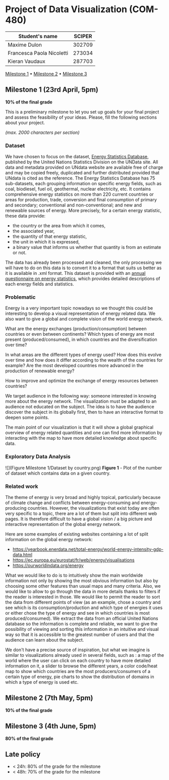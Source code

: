 # Project of Data Visualization (COM-480)

| Student's name | SCIPER |
| -------------- | ------ |
|Maxime Dulon|302709|
|Francesca Paola Nicoletti |273034|
| Kieran Vaudaux| 287703|

[Milestone 1](#milestone-1) • [Milestone 2](#milestone-2) • [Milestone 3](#milestone-3)

## Milestone 1 (23rd April, 5pm)

**10% of the final grade**

This is a preliminary milestone to let you set up goals for your final project and assess the feasibility of your ideas.
Please, fill the following sections about your project.

*(max. 2000 characters per section)*

### Dataset

We have chosen to focus on the dataset, [Energy Statistics Database](http://data.un.org/Explorer.aspx), published by the United Nations Statistics Division on the UNData site. All data and metadata provided on UNdata website are available free of charge and may be copied freely, duplicated and further distributed provided that UNdata is cited as the reference. The Energy Statistics Database has 75 sub-datasets, each grouping information on specific energy fields, such as coal, biodiesel, fuel oil, geothermal, nuclear electricity, etc. It contains comprehensive energy statistics on more than 220 current countries or areas for production, trade, conversion and final consumption of primary and secondary; conventional and non-conventional; and new and renewable sources of energy. More precisely, for a certain energy statistic, these data provide:
* the country or the area from which it comes,
* the associated year,
* the quantity of that energy statistic,
* the unit in which it is expressed,
* a binary value that informs us whether that quantity is from an estimate or not.

The data has already been processed and cleaned, the only processing we will have to do on this data is to convert it to a format that suits us better as it is available in .xml format.  This dataset is provided with an [annual questionnaire on energy statistics](https://unstats.un.org/unsd/energystats/questionnaire/documents/Energy-Questionnaire-Guidelines.pdf), which provides detailed descriptions of each energy fields and statistics.




### Problematic

Energy is a very important topic nowadays so we thought this could be interesting to develop a visual representation of energy related data. We also want to give a global and complete vision of the world energy network. 

What are the energy exchanges (production/consumption) between countries or even between continents?
Which types of energy are most present (produced/consumed), in which countries and the diversification over time?

In what areas are the different types of energy used? How does this evolve over time and how does it differ according to the wealth of the countries for example?
Are the most developed countries more advanced in the production of renewable energy?

How to improve and optimize the exchange of energy resources between countries?

We target audience in the following way: someone interested in knowing more about the energy network. The visualization must be adapted to an audience not educated on the subject. 
The idea is to have the audience discover the subject in its globally first, then to have an interactive format to deepen some points.

The main point of our visualization is that it will show a global graphical overview of energy related quantities and one can find more information by interacting with the map to have more detailed knowledge about specific data.


### Exploratory Data Analysis

![](Figure Milestone 1/Dataset by country.png)
**Figure 1** - Plot of the number of dataset which contains data on a given country.

### Related work

The theme of energy is very broad and highly topical, particularly because of climate change and conflicts between energy-consuming and energy-producing countries.
However, the visualizations that exist today are often very specific to a topic, there are a lot of them but split into different web pages. It is therefore difficult to have a global vision / a big picture and interactive representation of the global energy network.

Here are some examples of existing websites containing a lot of split information on the global energy network:
* https://yearbook.enerdata.net/total-energy/world-energy-intensity-gdp-data.html
* https://ec.europa.eu/eurostat/fr/web/energy/visualisations
* https://ourworldindata.org/energy

What we would like to do is to intuitively show the main worldwide information not only by showing the most obvious information but also by choosing some other features than usual maps and many criteria. Also, we would like to allow to go through the data in more details thanks to filters if the reader is interested in those. We would like to permit the reader to sort the data from different points of view (as an example, chose a country and see which is its consumption/production and which type of energies it uses or either chose the type of energy and see in which countries is most produced/consumed). We extract the data from an official United Nations database so the information is complete and reliable, we want to give the possibility of viewing and sorting this information in an intuitive and visual way so that it is accessible to the greatest number of users and that the audience can learn about the subject.

We don't have a precise source of inspiration, but what we imagine is similar to visualizations already used in several fields, such as : a map of the world where the user can click on each country to have more detailed information on it, a slider to browse the different years, a color code/heat map to show which countries are the most producers/consumers of a certain type of energy, pie charts to show the distribution of domains in which a type of energy is used etc.


## Milestone 2 (7th May, 5pm)

**10% of the final grade**


## Milestone 3 (4th June, 5pm)

**80% of the final grade**


## Late policy

- < 24h: 80% of the grade for the milestone
- < 48h: 70% of the grade for the milestone

